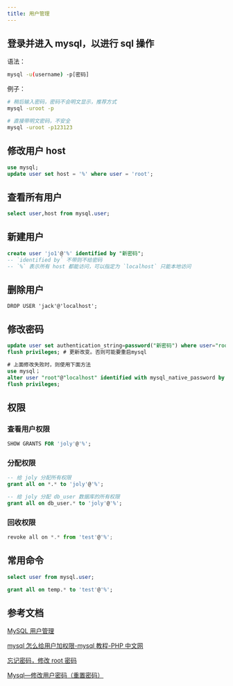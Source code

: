 ```yaml
---
title: 用户管理
---
```


## 登录并进入 mysql，以进行 sql 操作

语法：

```sh
mysql -u(username) -p[密码]
```

例子：

```sh
# 稍后输入密码，密码不会明文显示，推荐方式
mysql -uroot -p

# 直接带明文密码，不安全
mysql -uroot -p123123
```

## 修改用户 host

```sql
use mysql;
update user set host = '%' where user = 'root';
```

## 查看所有用户

```sql
select user,host from mysql.user;
```

## 新建用户

```sql
create user 'jo1'@'%' identified by "新密码";
-- `identified by` 不带则不给密码
-- `%` 表示所有 host 都能访问，可以指定为 `localhost` 只能本地访问
```

## 删除用户

```
DROP USER 'jack'@'localhost';
```

## 修改密码

```sql
update user set authentication_string=password("新密码") where user="root";
flush privileges; # 更新改变。否则可能要重启mysql

# 上面修改失败时，则使用下面方法
use mysql；
alter user "root"@"localhost" identified with mysql_native_password by "新密码";
flush privileges;
```

## 权限

### 查看用户权限

```sql
SHOW GRANTS FOR 'joly'@'%';
```

### 分配权限

```sql
-- 给 joly 分配所有权限
grant all on *.* to 'joly'@'%';

-- 给 joly 分配 db_user 数据库的所有权限
grant all on db_user.* to 'joly'@'%';
```

### 回收权限

```js
revoke all on *.* from 'test'@'%';
```

## 常用命令

```sql
select user from mysql.user;

grant all on temp.* to 'test'@'%';
```

## 参考文档

[MySQL 用户管理](http://c.biancheng.net/mysql/100)

[mysql 怎么给用户加权限-mysql 教程-PHP 中文网](https://www.php.cn/mysql-tutorials-460350.html)

[忘记密码，修改 root 密码](https://www.jb51.net/article/203517.htm)

[Mysql—修改用户密码（重置密码）](https://www.cnblogs.com/liuhaidon/archive/2019/10/31/11772879.html)
